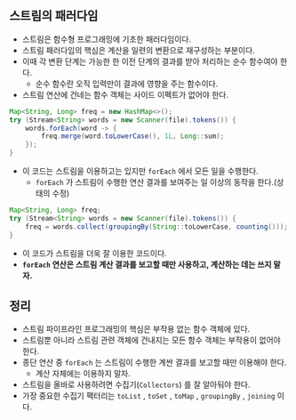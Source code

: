 ## 스트림의 패러다임
- 스트림은 함수형 프로그래밍에 기초한 패러다임이다.
- 스트림 패러다임의 핵심은 계산을 일련의 변환으로 재구성하는 부분이다.
- 이때 각 변환 단계는 가능한 한 이전 단계의 결과를 받아 처리하는 순수 함수여야 한다.
  - 순수 함수란 오직 입력만이 결과에 영향을 주는 함수이다.
- 스트림 연산에 건네는 함수 객체는 사이드 이펙트가 없어야 한다.

```java
Map<String, Long> freq = new HashMap<>();
try (Stream<String> words = new Scanner(file).tokens()) {
    words.forEach(word -> {
        freq.merge(word.toLowerCase(), 1L, Long::sum);
    });
}
```
- 이 코드는 스트림을 이용하고는 있지만 `forEach` 에서 모든 일을 수행한다.
  - `forEach` 가 스트림이 수행한 연산 결과를 보여주는 일 이상의 동작을 한다.(상태의 수정)

```java
Map<String, Long> freq;
try (Stream<String> words = new Scanner(file).tokens()) {
    freq = words.collect(groupingBy(String::toLowerCase, counting()));
}
```
- 이 코드가 스트림을 더욱 잘 이용한 코드이다.
- **`forEach` 연산은 스트림 계산 결과를 보고할 때만 사용하고, 계산하는 데는 쓰지 말자.**

## 정리
- 스트림 파이프라인 프로그래밍의 핵심은 부작용 없는 함수 객체에 있다.
- 스트림뿐 아니라 스트림 관련 객체에 건내지는 모든 함수 객체는 부작용이 없어야 한다.
- 종단 연산 중 `forEach` 는 스트림이 수행한 계싼 결과를 보고할 때만 이용해야 한다.
  - 계산 자체에는 이용하지 말자.
- 스트림을 올바로 사용하려면 수집기(`Collectors`) 를 잘 알아둬야 한다.
- 가장 중요한 수집기 팩터리는 `toList` , `toSet` , `toMap` , `groupingBy` , `joining` 이다.
